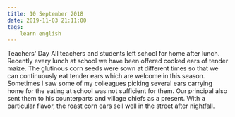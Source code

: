 ```yaml
---
title: 10 September 2018
date: 2019-11-03 21:11:00
tags:
    learn english
---
```


Teachers' Day 
All teachers and students left school for home after lunch. Recently every lunch at school we have been offered cooked ears of tender maize. The glutinous corn seeds were sown at different times so that we can continuously eat tender ears which are welcome in this season. Sometimes I saw some of my colleagues picking several ears carrying home for the eating at school was not sufficient for them. Our principal also sent them to his counterparts and village chiefs as a present. With a particular flavor, the roast corn ears sell well in the street after nightfall.  